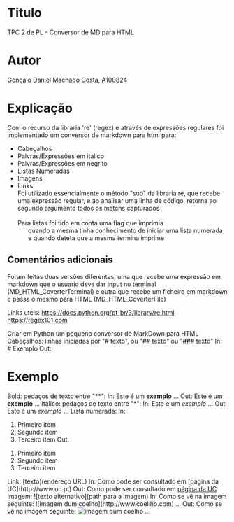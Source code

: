 # Titulo

TPC 2 de PL - Conversor de MD para HTML

# Autor

Gonçalo Daniel Machado Costa, A100824


# Explicação

Com o recurso da libraria 're' (regex) e através de expressões regulares foi implementado um conversor de markdown para html para:
- Cabeçalhos
- Palvras/Expressões em italico
- Palvras/Expressões em negrito
- Listas Numeradas
- Imagens
- Links
\
Foi utilizado essencialmente o método "sub" da libraria re, que recebe uma expressão regular, e ao analisar uma linha de código, retorna ao segundo argumento todos os matchs capturados\
\
Para listas foi tido em conta uma flag que imprimia <ol> quando a mesma tinha conhecimento de iniciar uma lista numerada e quando deteta que a mesma termina imprime </ol>


## Comentários adicionais

Foram feitas duas versões diferentes, uma que recebe uma expressão em markdown que o usuario deve dar input no terminal (MD_HTML_CoverterTerminal) e outra que recebe um ficheiro em markdown e passa o mesmo para HTML (MD_HTML_CoverterFile)



































Links uteis:
https://docs.python.org/pt-br/3/library/re.html
https://regex101.com








Criar em Python um pequeno conversor de MarkDown para HTML
Cabeçalhos: linhas iniciadas por "# texto", ou "## texto" ou "### texto"
In: # Exemplo
Out: <h1>Exemplo</h1>
Bold: pedaços de texto entre "**":
In: Este é um **exemplo** ...
Out: Este é um <b>exemplo</b> ...
Itálico: pedaços de texto entre "*":
In: Este é um *exemplo* ...
Out: Este é um <i>exemplo</i> ...
Lista numerada:
In:
1. Primeiro item
2. Segundo item
3. Terceiro item
Out:
<ol>
<li>Primeiro item</li>
<li>Segundo item</li>
<li>Terceiro item</li>
</ol>
Link: [texto](endereço URL)
In: Como pode ser consultado em [página da UC](http://www.uc.pt)
Out: Como pode ser consultado em <a href="http://www.uc.pt">página da UC</a>
Imagem: ![texto alternativo](path para a imagem)
In: Como se vê na imagem seguinte: ![imagem dum coelho](http://www.coellho.com) ...
Out: Como se vê na imagem seguinte: <img src="http://www.coellho.com" alt="imagem dum coelho"/> ...
